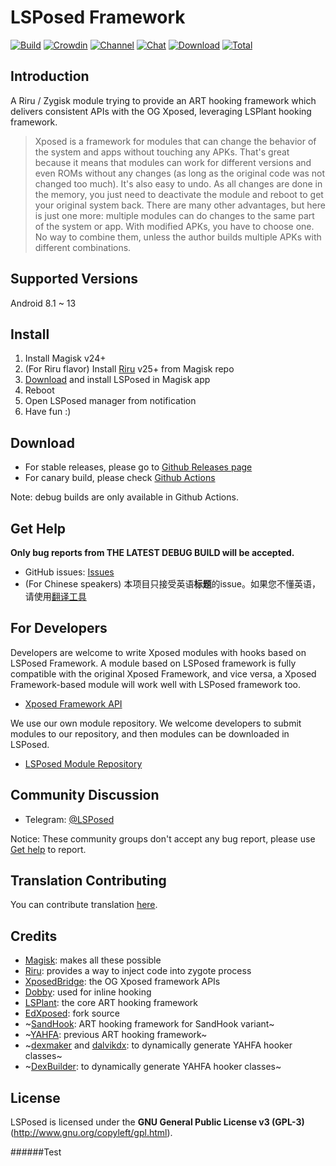 # LSPosed Framework

[![Build](https://img.shields.io/github/actions/workflow/status/LSPosed/LSPosed/core.yml?branch=master&event=push&logo=github&label=Build)](https://github.com/LSPosed/LSPosed/actions/workflows/core.yml?query=event%3Apush+branch%3Amaster+is%3Acompleted) [![Crowdin](https://img.shields.io/badge/Localization-Crowdin-blueviolet?logo=Crowdin)](https://lsposed.crowdin.com/lsposed) [![Channel](https://img.shields.io/badge/Follow-Telegram-blue.svg?logo=telegram)](https://t.me/LSPosed) [![Chat](https://img.shields.io/badge/Join-QQ%E9%A2%91%E9%81%93-red?logo=tencent-qq&logoColor=red)](https://qun.qq.com/qqweb/qunpro/share?_wv=3&_wwv=128&inviteCode=Xz9dJ&from=246610&biz=ka) [![Download](https://img.shields.io/github/v/release/LSPosed/LSPosed?color=orange&logoColor=orange&label=Download&logo=DocuSign)](https://github.com/LSPosed/LSPosed/releases/latest) [![Total](https://shields.io/github/downloads/LSPosed/LSPosed/total?logo=Bookmeter&label=Counts&logoColor=yellow&color=yellow)](https://github.com/LSPosed/LSPosed/releases)

## Introduction 

A Riru / Zygisk module trying to provide an ART hooking framework which delivers consistent APIs with the OG Xposed, leveraging LSPlant hooking framework.

> Xposed is a framework for modules that can change the behavior of the system and apps without touching any APKs. That's great because it means that modules can work for different versions and even ROMs without any changes (as long as the original code was not changed too much). It's also easy to undo. As all changes are done in the memory, you just need to deactivate the module and reboot to get your original system back. There are many other advantages, but here is just one more: multiple modules can do changes to the same part of the system or app. With modified APKs, you have to choose one. No way to combine them, unless the author builds multiple APKs with different combinations.

## Supported Versions

Android 8.1 ~ 13

## Install

1. Install Magisk v24+
2. (For Riru flavor) Install [Riru](https://github.com/RikkaApps/Riru/releases) v25+ from Magisk repo
3. [Download](#download) and install LSPosed in Magisk app
4. Reboot
5. Open LSPosed manager from notification
6. Have fun :)

## Download

- For stable releases, please go to [Github Releases page](https://github.com/LSPosed/LSPosed/releases)
- For canary build, please check [Github Actions](https://github.com/LSPosed/LSPosed/actions)

Note: debug builds are only available in Github Actions.

## Get Help
**Only bug reports from **THE LATEST DEBUG BUILD** will be accepted.**
- GitHub issues: [Issues](https://github.com/LSPosed/LSPosed/issues/)
- (For Chinese speakers) 本项目只接受英语**标题**的issue。如果您不懂英语，请使用[翻译工具](https://www.deepl.com/zh/translator)

## For Developers

Developers are welcome to write Xposed modules with hooks based on LSPosed Framework. A module based on LSPosed framework is fully compatible with the original Xposed Framework, and vice versa, a Xposed Framework-based module will work well with LSPosed framework too.

- [Xposed Framework API](https://api.xposed.info/)

We use our own module repository. We welcome developers to submit modules to our repository, and then modules can be downloaded in LSPosed.

- [LSPosed Module Repository](https://github.com/Xposed-Modules-Repo)

## Community Discussion

- Telegram: [@LSPosed](https://t.me/s/LSPosed)

Notice: These community groups don't accept any bug report, please use [Get help](#get-help) to report.

## Translation Contributing

You can contribute translation [here](https://lsposed.crowdin.com/lsposed).

## Credits 

- [Magisk](https://github.com/topjohnwu/Magisk/): makes all these possible
- [Riru](https://github.com/RikkaApps/Riru): provides a way to inject code into zygote process
- [XposedBridge](https://github.com/rovo89/XposedBridge): the OG Xposed framework APIs
- [Dobby](https://github.com/jmpews/Dobby): used for inline hooking
- [LSPlant](https://github.com/LSPosed/LSPlant): the core ART hooking framework
- [EdXposed](https://github.com/ElderDrivers/EdXposed): fork source
- ~[SandHook](https://github.com/ganyao114/SandHook/): ART hooking framework for SandHook variant~
- ~[YAHFA](https://github.com/rk700/YAHFA): previous ART hooking framework~
- ~[dexmaker](https://github.com/linkedin/dexmaker) and [dalvikdx](https://github.com/JakeWharton/dalvik-dx): to dynamically generate YAHFA hooker classes~
- ~[DexBuilder](https://github.com/LSPosed/DexBuilder): to dynamically generate YAHFA hooker classes~

## License

LSPosed is licensed under the **GNU General Public License v3 (GPL-3)** (http://www.gnu.org/copyleft/gpl.html).

######Test
